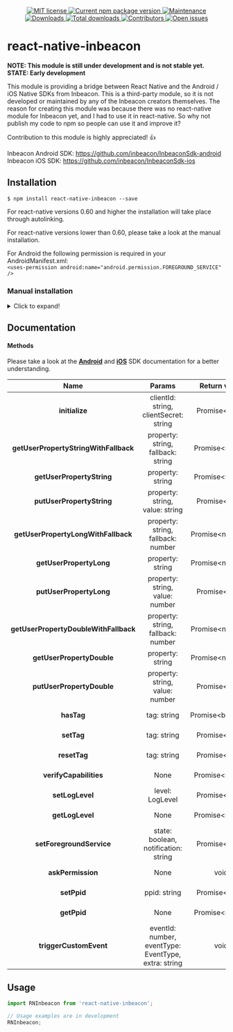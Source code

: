 <p align="center">
  <a href="./LICENSE">
    <img src="https://img.shields.io/badge/license-MIT-blue.svg" alt="MIT license" />
  </a>
  <a href="https://npmjs.org/package/react-native-inbeacon">
    <img src="http://img.shields.io/npm/v/react-native-inbeacon.svg" alt="Current npm package version" />
  </a>
  <a href="https://github.com/ramonvermeulen/react-native-inbeacon/graphs/commit-activity">
    <img src="https://img.shields.io/badge/Maintained%3F-yes-brightgreen.svg" alt="Maintenance" />
  </a>
  <a href="https://npmjs.org/package/react-native-inbeacon-reborn">
    <img src="http://img.shields.io/npm/dm/react-native-inbeacon.svg" alt="Downloads" />
  </a>
  <a href="https://npmjs.org/package/react-native-inbeacon">
    <img src="http://img.shields.io/npm/dt/react-native-inbeacon.svg?label=total%20downloads" alt="Total downloads" />
  </a>
  <a href="https://github.com/ramonvermeulen/react-native-inbeacon/graphs/contributors">
    <img src="https://img.shields.io/github/contributors/ramonvermeulen/react-native-inbeacon" alt="Contributors" />
  </a>
  <a href="https://github.com/ramonvermeulen/react-native-inbeacon/issues">
    <img src="https://img.shields.io/github/issues-raw/ramonvermeulen/react-native-inbeacon" alt="Open issues" />
  </a>
</p>

# react-native-inbeacon
__NOTE: This module is still under development and is not stable yet.__  
__STATE: Early development__

This module is providing a bridge between React Native and the Android / iOS Native SDKs from Inbeacon. 
This is a third-party module, so it is not developed or maintained by any of the Inbeacon creators themselves. 
The reason for creating this module was because there was no react-native module for Inbeacon yet, and I had to use it in react-native. 
So why not publish my code to npm so people can use it and improve it?

Contribution to this module is highly appreciated! 👍

Inbeacon Android SDK: https://github.com/inbeacon/InbeaconSdk-android \
Inbeacon iOS SDK: https://github.com/inbeacon/InbeaconSdk-ios

## Installation
`$ npm install react-native-inbeacon --save`

For react-native versions 0.60 and higher the installation will take place through autolinking.

For react-native versions lower than 0.60, please take a look at the manual installation.

For Android the following permission is required in your AndroidManifest.xml:<br>
`<uses-permission android:name="android.permission.FOREGROUND_SERVICE" />`
### Manual installation
<details>
  <summary>Click to expand!</summary>
  
  #### iOS

  1. In XCode, in the project navigator, right click `Libraries` ➜ `Add Files to [your project's name]`
  2. Go to `node_modules` ➜ `react-native-inbeacon` and add `RNInbeacon.xcodeproj`
  3. In XCode, in the project navigator, select your project. Add `libRNInbeacon.a` to your project's `Build Phases` ➜ `Link Binary With Libraries`
  4. Run your project (`Cmd+R`)<

  #### Android

  1. Open up `android/app/src/main/java/[...]/MainActivity.java`
    - Add `import com.reactlibrary.RNInbeaconPackage;` to the imports at the top of the file
    - Add `new RNInbeaconPackage()` to the list returned by the `getPackages()` method
  2. Append the following lines to `android/settings.gradle`:
      ```
      include ':react-native-inbeacon'
      project(':react-native-inbeacon').projectDir = new File(rootProject.projectDir, 	'../node_modules/react-native-inbeacon/android')
      ```
  3. Insert the following lines inside the dependencies block in `android/app/build.gradle`:
      ```
        compile project(':react-native-inbeacon')
      ```
</details>

## Documentation
#### Methods
Please take a look at the [__Android__](https://github.com/inbeacon/InbeaconSdk-android/blob/master/documentation/using-the-sdk.md) and [__iOS__](https://github.com/inbeacon/InbeaconSdk-IOS/blob/master/documentation/using-the-sdk.md) SDK documentation for a better understanding.

| Name          | Params        | Return value | iOS   |  Android |
|:-------------:|:-------------:|:------------:|:-----:|---------:|
| **initialize** | clientId: string,<br>clientSecret: string | Promise&lt;void&gt; | In development | ✔ |
| **getUserPropertyStringWithFallback** | property: string,<br>fallback: string | Promise&lt;string&gt; | In development | ✔ |
| **getUserPropertyString** | property: string | Promise&lt;string&gt; | In development | ✔ |
| **putUserPropertyString** | property: string,<br>value: string | Promise&lt;void&gt; | In development | ✔ |
| **getUserPropertyLongWithFallback** | property: string,<br>fallback: number | Promise&lt;number&gt; | In development | ✔ |
| **getUserPropertyLong** | property: string | Promise&lt;number&gt; | In development | ✔ |
| **putUserPropertyLong** | property: string,<br>value: number | Promise&lt;void&gt; | In development | ✔ |
| **getUserPropertyDoubleWithFallback** | property: string,<br>fallback: number | Promise&lt;number&gt; | In development | ✔ |
| **getUserPropertyDouble** | property: string | Promise&lt;number&gt; | In development | ✔ |
| **putUserPropertyDouble** | property: string,<br>value: number | Promise&lt;void&gt; | In development | ✔ |
| **hasTag** | tag: string | Promise&lt;boolean&gt; | In development | ✔ |
| **setTag** | tag: string | Promise&lt;void&gt; | In development | ✔ |
| **resetTag** | tag: string | Promise&lt;void&gt; | In development | ✔ |
| **verifyCapabilities** | None | Promise&lt;string&gt; | In development | ✔ |
| **setLogLevel** | level: LogLevel | Promise&lt;void&gt; | In development | ✔ |
| **getLogLevel** | None | Promise&lt;string&gt; | In development | ✔ |
| **setForegroundService** | state: boolean,<br>notification: string | Promise&lt;void&gt; | In development | ✔ |
| **askPermission** | None | void | In development | ✔ |
| **setPpid** | ppid: string | Promise&lt;void&gt; | In development | ✔ |
| **getPpid** | None | Promise&lt;string&gt; | In development | ✔ |
| **triggerCustomEvent** | eventId: number,<br>eventType: EventType,<br>extra: string | void | In development | ✔ |


## Usage
```javascript
import RNInbeacon from 'react-native-inbeacon';

// Usage examples are in development
RNInbeacon;
```
